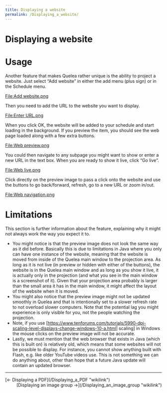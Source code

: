 ```yaml
---
title: Displaying a website
permalink: /Displaying_a_website/
---
```


# Displaying a website

Usage
=====

Another feature that makes Quelea rather unique is the ability to project a website. Just select “Add website” in either the add menu (plus sign) or in the Schedule menu.

[<File:Add> website.png](/File:Add_website.png "wikilink")

Then you need to add the URL to the website you want to display.

[<File:Enter> URL.png](/File:Enter_URL.png "wikilink")

When you click OK, the website will be added to your schedule and start loading in the background. If you preview the item, you should see the web page loaded along with a few extra buttons.

[<File:Web> preview.png](/File:Web_preview.png "wikilink")

You could then navigate to any subpage you might want to show or enter a new URL in the text box. When you are ready to show it live, click “Go live”.

[<File:Web> live.png](/File:Web_live.png "wikilink")

Click directly on the preview image to pass a click onto the website and use the buttons to go back/forward, refresh, go to a new URL or zoom in/out.

[<File:Web> navigation.png](/File:Web_navigation.png "wikilink")

Limitations
===========

This section is further information about the feature, explaining why it might not always work the way you expect it to.

-   You might notice is that the preview image does not look the same way as it did before. Basically this is due to limitations in Java where you only can have one instance of the website, meaning that the website is moved from inside of the Quelea main window to the projection area. As long as it is not live (in preview or hidden with either of the buttons), the website is in the Quelea main window and as long as you show it live, it is actually only in the projection (and what you see in the main window is a screenshot of it). Given that your projection area probably is larger than the small area it has in the main window, it might affect the layout of the website when it is moved.
-   You might also notice that the preview image might not be updated smoothly in Quelea and that is intentionally set to a slower refresh rate to not overload slower computers. Note that the potential lag you might experience is only visible for you, not the people watching the projection.
-   Note, if you use \[<https://www.tenforums.com/tutorials/5990-dpi-scaling-level-displays-change-windows-10-a.html>| scaling\] in Windows the mouse clicks on the preview image will not be accurate.
-   Lastly, we must mention that the web browser that exists in Java (which this is built on) is relatively old, which means that some websites will not be possible to display. For instance, you cannot show anything built with Flash, e.g. like older YouTube videos use. This is not something we can do anything about, other than hope that a future Java update will contain an updated browser.

------------------------------------------------------------------------

<div style="text-align: left;">
[← Displaying a PDF](/Displaying_a_PDF "wikilink") <span style="float:right;"> [Displaying an image group →](/Displaying_an_image_group "wikilink")</span>

</div>
